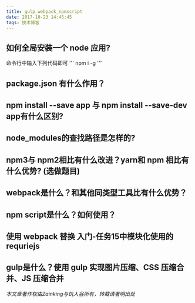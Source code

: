 ```yaml
---
title: gulp_webpack_npmscript
date: 2017-10-23 14:45:45
tags: 技术博客
---
```

## 如何全局安装一个 node 应用?
命令行中输入下列代码即可
'''
npm i -g <application name>
'''
## package.json 有什么作用？
## npm install --save app 与 npm install --save-dev app有什么区别?
## node_modules的查找路径是怎样的?

## npm3与 npm2相比有什么改进？yarn和 npm 相比有什么优势? (选做题目)
## webpack是什么？和其他同类型工具比有什么优势？
## npm script是什么？如何使用？
## 使用 webpack 替换 入门-任务15中模块化使用的 requriejs

## gulp是什么？使用 gulp 实现图片压缩、CSS 压缩合并、JS 压缩合并
*本文章著作权由Zainking与饥人谷所有，转载请著明出处*
